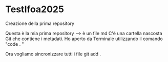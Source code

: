 # TestIfoa2025
Creazione della prima repository

Questa è la mia prima repository --> è un file md
C'è una cartella nascosta Git che contiene i metadati. 
Ho aperto da Terminale utilizzando il comando "code . "

Ora vogliamo sincronizzare tutti i file git add .